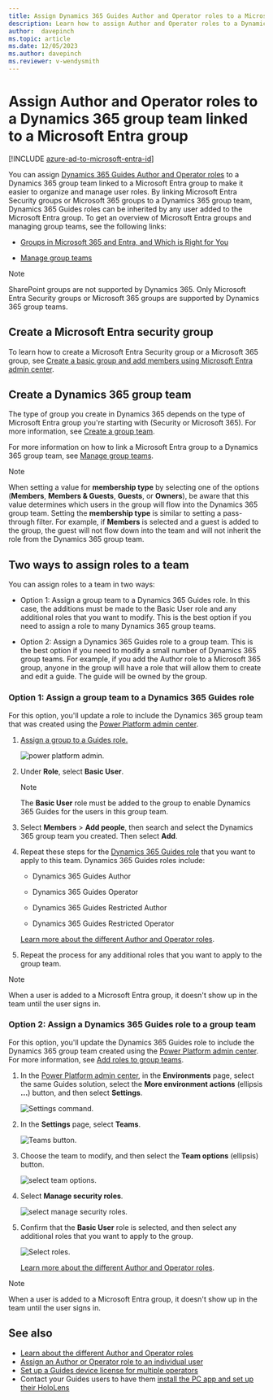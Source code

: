 ```yaml
---
title: Assign Dynamics 365 Guides Author and Operator roles to a Microsoft Entra group 
description: Learn how to assign Author and Operator roles to a Dynamics 365 group team that's linked to a Microsoft Entra group.
author:  davepinch
ms.topic: article
ms.date: 12/05/2023
ms.author: davepinch
ms.reviewer: v-wendysmith
---
```


# Assign Author and Operator roles to a Dynamics 365 group team linked to a Microsoft Entra group

[!INCLUDE [azure-ad-to-microsoft-entra-id](../includes/azure-ad-to-microsoft-entra-id.md)]

You can assign [Dynamics 365 Guides Author and Operator roles](admin-role-types.md) to a Dynamics 365 group team linked to a Microsoft Entra group to make it easier to organize and manage user roles. By linking Microsoft Entra Security groups or Microsoft 365 groups to a Dynamics 365 group team, Dynamics 365 Guides roles can be inherited by any user added to the Microsoft Entra group. To get an overview of Microsoft Entra groups and managing group teams, see the following links:

- [Groups in Microsoft 365 and Entra, and Which is Right for You](/microsoft-365/community/all-about-groups)

- [Manage group teams](/power-platform/admin/manage-group-teams)

> [!NOTE]
> SharePoint groups are not supported by Dynamics 365. Only Microsoft Entra Security groups or Microsoft 365 groups are supported by Dynamics 365 group teams.

## Create a Microsoft Entra security group

To learn how to create a Microsoft Entra Security group or a Microsoft 365 group, see [Create a basic group and add members using Microsoft Entra admin center](/entra/fundamentals/how-to-manage-groups).

## Create a Dynamics 365 group team

The type of group you create in Dynamics 365 depends on the type of Microsoft Entra group you're starting with (Security or Microsoft 365). For more information, see [Create a group team](/power-platform/admin/manage-group-teams#create-a-group-team).  

For more information on how to link a Microsoft Entra group to a Dynamics 365 group team, see [Manage group teams](/power-platform/admin/manage-group-teams). 

> [!NOTE] 
> When setting a value for **membership type** by selecting one of the options (**Members**, **Members & Guests**, **Guests**, or **Owners**), be aware that this value determines which users in the group will flow into the Dynamics 365 group team. Setting the **membership type** is similar to setting a pass-through filter. For example, if **Members** is selected and a guest is added to the group, the guest will not flow down into the team and will not inherit the role from the Dynamics 365 group team.  

## Two ways to assign roles to a team

You can assign roles to a team in two ways: 

- Option 1: Assign a group team to a Dynamics 365 Guides role. In this case, the additions must be made to the Basic User role and any additional roles that you want to modify. This is the best option if you need to assign a role to many Dynamics 365 group teams.

- Option 2: Assign a Dynamics 365 Guides role to a group team. This is the best option if you need to modify a small number of Dynamics 365 group teams. For example, if you add the Author role to a Microsoft 365 group, anyone in the group will have a role that will allow them to create and edit a guide. The guide will be owned by the group.

### Option 1: Assign a group team to a Dynamics 365 Guides role

For this option, you'll update a role to include the Dynamics 365 group team that was created using the [Power Platform admin center](https://admin.powerplatform.microsoft.com/environments).

1. [Assign a group to a Guides role.](/power-platform/admin/database-security#assign-security-roles-to-users-in-an-environment-that-has-a-dataverse-database)

    ![power platform admin.](media/power-platform-admin-center-env-setting.PNG "power platform admin")

1. Under **Role**, select **Basic User**.

   > [!NOTE]
   > The **Basic User** role must be added to the group to enable Dynamics 365 Guides for the users in this group team.

1. Select **Members** > **Add people**, then search and select the Dynamics 365 group team you created. Then select **Add**.
 
1. Repeat these steps for the [Dynamics 365 Guides role](/dynamics365/mixed-reality/guides/assign-role) that you want to apply to this team. Dynamics 365 Guides roles include:

    - Dynamics 365 Guides Author
    
    - Dynamics 365 Guides Operator
    
    - Dynamics 365 Guides Restricted Author
    
    - Dynamics 365 Guides Restricted Operator

    [Learn more about the different Author and Operator roles](admin-role-types.md).

1. Repeat the process for any additional roles that you want to apply to the group team.

> [!NOTE]
> When a user is added to a Microsoft Entra group, it doesn't show up in the team until the user signs in.

### Option 2: Assign a Dynamics 365 Guides role to a group team

For this option, you'll update the Dynamics 365 Guides role to include the Dynamics 365 group team created using the [Power Platform admin center](https://admin.powerplatform.microsoft.com/environments). For more information, see [Add roles to group teams](/power-platform/admin/manage-teams).

1. In the [Power Platform admin center](https://admin.powerplatform.microsoft.com/environments), in the **Environments** page, select the same Guides solution, select the **More environment actions** (ellipsis **...**) button, and then select **Settings**.

    ![Settings command.](media/access-teams-9.PNG "Settings command")

2. In the **Settings** page, select **Teams**.

    ![Teams button.](media/access-teams-14.PNG "Teams button")
 
3. Choose the team to modify, and then select the **Team options** (ellipsis) button.

    ![select team options.](media/power-platform-admin-center-env-teams.png "select team options")

4. Select **Manage security roles**.

    ![select manage security roles.](media/power-platform-admin-center-env-teams-manage-roles.png "manage security roles")

5. Confirm that the **Basic User** role is selected, and then select any additional roles that you want to apply to the group.

    ![Select roles.](media/power-platform-admin-center-env-teams-manage-roles-security.png "Select roles")
    
    [Learn more about the different Author and Operator roles](admin-role-types.md).
    
> [!NOTE]
> When a user is added to a Microsoft Entra group, it doesn't show up in the team until the user signs in. 

## See also

- [Learn about the different Author and Operator roles](admin-role-types.md)
- [Assign an Author or Operator role to an individual user](assign-role.md)
- [Set up a Guides device license for multiple operators](device-license.md)
- Contact your Guides users to have them [install the PC app and set up their HoloLens](install-pc-hololens-apps.md)
